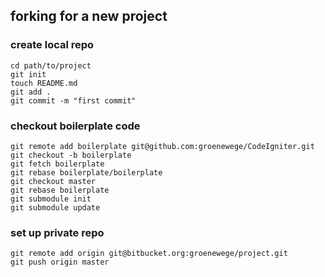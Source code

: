 ## forking for a new project

### create local repo

	cd path/to/project
	git init
	touch README.md
	git add .
	git commit -m "first commit"

### checkout boilerplate code

	git remote add boilerplate git@github.com:groenewege/CodeIgniter.git
	git checkout -b boilerplate
	git fetch boilerplate
	git rebase boilerplate/boilerplate
	git checkout master
	git rebase boilerplate
	git submodule init
	git submodule update

### set up private repo

	git remote add origin git@bitbucket.org:groenewege/project.git
	git push origin master
